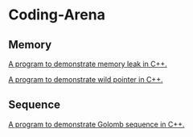 # Coding-Arena

<!-- Memory section -->
## Memory
<!-- add link to memleak.cpp -->
[A program to demonstrate memory leak in C++.](memleak.cpp)
<br>
<!-- wild pointer -->
[A program to demonstrate wild pointer in C++.](wildpointers.cpp)
<br>

## Sequence
<!-- add link to golombseq.cpp -->
[A program to demonstrate Golomb sequence in C++.](golombseq.cpp)